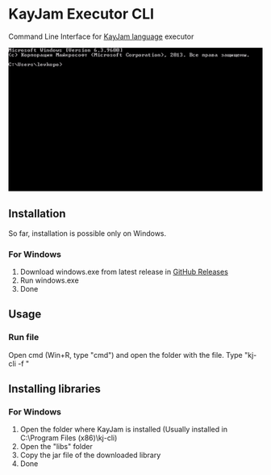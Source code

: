 # KayJam Executor CLI
Command Line Interface for [KayJam language](https://github.com/KayJamLang/core) executor

[![Preview](https://raw.githubusercontent.com/KayJamLang/executor-cli/main/usage.gif)](https://github.com/KayJamLang/executor-cli)

## Installation
So far, installation is possible only on Windows.

### For Windows
1. Download windows.exe from latest release in [GitHub Releases](https://github.com/KayJamLang/executor-request-library/releases/latest)
2. Run windows.exe
3. Done

## Usage
### Run file
Open cmd (Win+R, type "cmd") and open the folder with the file.
Type "kj-cli -f <name of file>"
  
## Installing libraries
### For Windows
1. Open the folder where KayJam is installed (Usually installed in C:\Program Files (x86)\kj-cli)
2. Open the "libs" folder
3. Copy the jar file of the downloaded library
4. Done
